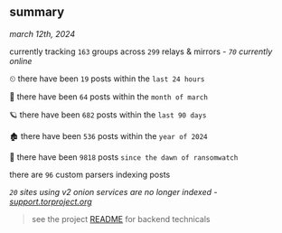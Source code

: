 
## summary
_march 12th, 2024_

currently tracking `163` groups across `299` relays & mirrors - _`70` currently online_

⏲ there have been `19` posts within the `last 24 hours`

🦈 there have been `64` posts within the `month of march`

🪐 there have been `682` posts within the `last 90 days`

🏚 there have been `536` posts within the `year of 2024`

🦕 there have been `9818` posts `since the dawn of ransomwatch`

there are `96` custom parsers indexing posts

_`20` sites using v2 onion services are no longer indexed - [support.torproject.org](https://support.torproject.org/onionservices/v2-deprecation/)_

> see the project [README](https://github.com/joshhighet/ransomwatch#ransomwatch--) for backend technicals
